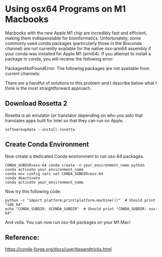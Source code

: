 # Using osx64 Programs on M1 Macbooks
Macbooks with the new Apple M1 chip are incredibly fast and efficient, making them indispensiable for bioinformatics. Unfortunately, some commonly used conda packages (particularly those in the Bioconda channel) are not currently available for the native osx-arm64 assembly if your conda was installed for Apple M1 (arm64). If you attempt to install a package in conda, you will receive the following error: 

PackagesNotFoundError: The following packages are not available from current channels:

There are a handful of solutions to this problem and I describe below what I think is the most straightforward approach.

## Download Rosetta 2
Rosetta is an emulator (or translator depending on who you ask) that translates apps built for Intel so that they can run on Apple.

```
softwareupdate --install-rosetta
```

## Create Conda Environment
Now create a dedicated Conda environment to run osx-64 packages. 

```
CONDA_SUBDIR=osx-64 conda create -n your_environment_name python
conda activate your_environment_name
conda env config vars set CONDA_SUBDIR=osx-64
conda deactivate
conda activate your_environment_name
```

Now try this following code.

```
python -c "import platform;print(platform.machine())"  # Should print "x86_64"
echo "CONDA_SUBDIR: $CONDA_SUBDIR"  # Should print "CONDA_SUBDIR: osx-64"
```

And voila. You can now run osx-64 packages on your M1 Mac! 

## Reference:
https://conda-forge.org/docs/user/tipsandtricks.html
